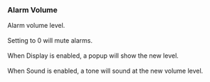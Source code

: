 ### Alarm Volume

Alarm volume level.\
\
Setting to 0 will mute alarms.\
\
When Display is enabled, a popup will show the new level.\
\
When Sound is enabled, a tone will sound at the new volume level.
